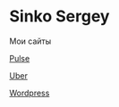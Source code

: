 # Sinko Sergey
Мои сайты

[Pulse](https://raul984.github.io/Pulse/)

[Uber](https://raul984.github.io/)

[Wordpress](https://raul984.github.io/Wordpress/)

